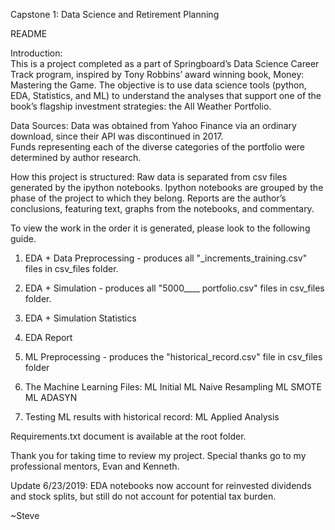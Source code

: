 Capstone 1:  Data Science and Retirement Planning 

README


Introduction:  
This is a project completed as a part of Springboard’s Data Science Career Track program, 
inspired by Tony Robbins’ award winning book, Money: Mastering the Game.  The objective is 
to use data science tools (python, EDA, Statistics, and ML) to understand the analyses that 
support one of the book’s flagship investment strategies:  the All Weather Portfolio.


Data Sources:
Data was obtained from Yahoo Finance via an ordinary download, since their API was discontinued in 2017.  
Funds representing each of the diverse categories of the portfolio were determined by author research.


How this project is structured:
Raw data is separated from csv files generated by the ipython notebooks.
Ipython notebooks are grouped by the phase of the project to which they belong.
Reports are the author’s conclusions, featuring text, graphs from the notebooks, and commentary.

To view the work in the order it is generated, please look to the following guide.

1) EDA + Data Preprocessing - produces all "_increments_training.csv" files in csv_files folder.

2) EDA + Simulation - produces all "5000____ portfolio.csv" files in csv_files folder.

3) EDA + Simulation Statistics

4) EDA Report

5) ML Preprocessing - produces the "historical_record.csv" file in csv_files folder

6) The Machine Learning Files:
	ML Initial
	ML Naive Resampling
	ML SMOTE
	ML ADASYN

7) Testing ML results with historical record:  ML Applied Analysis

	
Requirements.txt document is available at the root folder.

Thank you for taking time to review my project.  Special thanks go to my professional mentors, Evan and Kenneth.

Update 6/23/2019:  EDA notebooks now account for reinvested dividends and stock splits, but still do not account for potential tax burden.

~Steve
